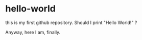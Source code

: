 # hello-world
this is my first github repository.
Should I print "Hello World!" ?

Anyway, here I am, finally.
